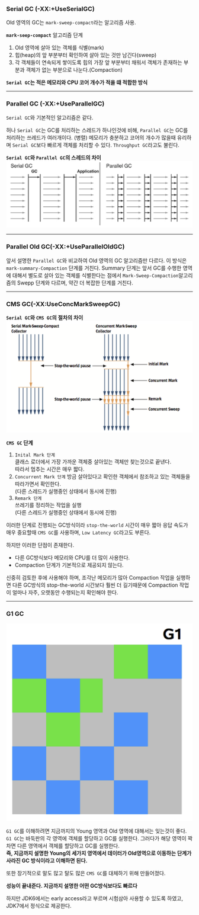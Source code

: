 ### Serial GC (-XX:+UseSerialGC)

Old 영역의 GC는 `mark-sweep-compact`라는 알고리즘 사용.

**`mark-seep-compact`** 알고리즘 단계

1. Old 영역에 살아 있는 객체를 식별(mark)
2. 힙(heap)의 앞 부분부터 확인하여 살아 있는 것만 남긴다(sweep)
3. 각 객체들이 연속되게 쌓이도록 힙의 가장 앞 부분부터 채워서 객체가 존재하는 부분과 객체가 없는 부분으로 나눈다.(Compaction)

**`Serial GC`는 적은 메모리와 CPU 코어 개수가 적을 떄 적합한 방식**

---

### Parallel GC (-XX:+UseParallelGC)

`Serial GC`와 기본적인 알고리즘은 같다.

허나 `Serial GC`는 GC를 처리하는 스레드가 하나인것에 비해, `Parallel GC`는 GC를 처리하는 쓰레드가 여러개이다. (병렬)
메모리가 충분하고 코어의 개수가 많을때 유리하며 `Serial GC`보다 빠르게 객체를 처리할 수 있다.
`Throughput GC`라고도 불린다.

**`Serial GC`와 `Parallel GC`의 스레드의 차이**
![](./images/2020-08-13-09-15-06.png)

---

### Parallel Old GC(-XX:+UseParallelOldGC)

앞서 설명한 `Parallel GC`와 비교하여 Old 영역의 GC 알고리즘만 다르다.
이 방식은 `mark-summary-Compaction` 단계를 거친다.
Summary 단계는 앞서 GC를 수행한 영역에 대해서 별도로 살아 있는 객체를 식별한다는 점에서 `Mark-Sweep-Compaction`알고리즘의 Swepp 단계와 다르며, 약간 더 복잡한 단계를 거친다.

---

### CMS GC(-XX:UseConcMarkSweepGC)

**`Serial GC`와 `CMS GC`의 절차의 차이**
![](./images/2020-08-13-09-19-54.png)

**`CMS GC` 단계**

1. `Inital Mark 단계`  
   클래스 로더에서 가장 가까운 객체중 살아있는 객체만 찾는것으로 끝낸다.  
   따라서 멈추는 시간은 매우 짧다.
2. `Concurrent Mark 단계`
   방금 살아있다고 확인한 객체에서 참조하고 있는 객체들을 따라가면서 확인한다.  
   (다른 스레드가 실행중인 상태에서 동시에 진행)
3. `Remark 단계`  
   쓰레기를 정리하는 작업을 실행  
   (다른 스레드가 실행중인 상태에서 동시에 진행)

이러한 단계로 진행되는 GC방식이라 `stop-the-world` 시간이 매우 짧아 응답 속도가 매우 중요할때 `CMS GC`를 사용하며, `Low Latency GC`라고도 부른다.

하지만 이러한 단점이 존재한다.

- 다른 GC방식보다 메모리와 CPU를 더 많이 사용한다.
- Compaction 단계가 기본적으로 제공되지 않는다.

신중히 검토한 후에 사용해야 하며, 조각난 메모리가 많아 Compaction 작업을 실행하면 다른 GC방식의 stop-the-world 시간보다 훨씬 더 길기때문에 Compaction 작업이 얼마나 자주, 오랫동안 수행되는지 확인해야 한다.

---

### G1 GC

![](./images/2020-08-13-09-27-05.png)

`G1 GC`를 이해하려면 지금까지의 Young 영역과 Old 영역에 대해서는 잊는것이 좋다.
`G1 GC`는 바둑판의 각 영역에 객체를 할당하고 GC를 실행한다. 그러다가 해당 영역이 꽉 차면 다른 영역에서 객체를 할당하고 GC를 실행한다.  
**즉, 지금까지 설명한 Young의 세가지 영역에서 데이터가 Old영역으로 이동하는 단계가 사라진 GC 방식이라고 이해하면 된다.**

또한 장기적으로 말도 많고 탈도 많은 `CMS GC`를 대체하기 위해 만들어졌다.

**성능이 끝내준다. 지금까지 설명한 어떤 GC방식보다도 빠르다**

하지만 JDK6에서는 early access라고 부르며 시험삼아 사용할 수 있도록 하였고, JDK7에서 정식으로 제공한다.

